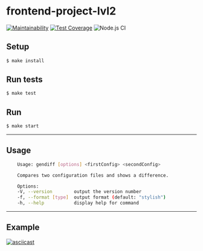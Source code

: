 # frontend-project-lvl2

[![Maintainability](https://api.codeclimate.com/v1/badges/968adb4773696b6c8767/maintainability)](https://codeclimate.com/github/floydezus/frontend-project-lvl2/maintainability)  [![Test Coverage](https://api.codeclimate.com/v1/badges/968adb4773696b6c8767/test_coverage)](https://codeclimate.com/github/floydezus/frontend-project-lvl2/test_coverage) ![Node.js CI](https://github.com/floydezus/frontend-project-lvl2/workflows/Node.js%20CI/badge.svg)

## Setup
```sh
$ make install
```
## Run tests
```sh
$ make test
```
## Run
```sh
$ make start
```
----------------------------
## Usage
```sh
    Usage: gendiff [options] <firstConfig> <secondConfig>

    Compares two configuration files and shows a difference.

    Options:
    -V, --version        output the version number
    -f, --format [type]  output format (default: "stylish")
    -h, --help           display help for command
```
-------------------------
## Example

[![asciicast](https://asciinema.org/a/gzRi0O4I7SPeUlgDvFDy7QMea.png)](https://asciinema.org/a/gzRi0O4I7SPeUlgDvFDy7QMea)
